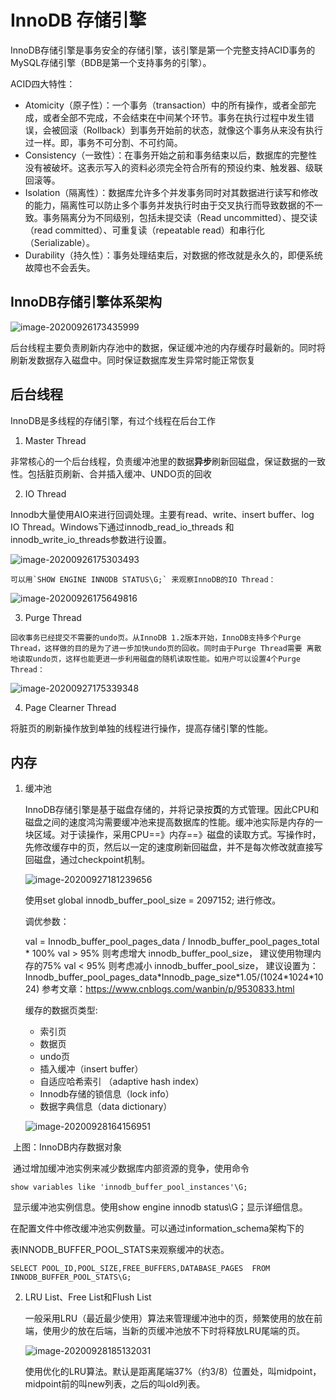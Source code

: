 # InnoDB 存储引擎

InnoDB存储引擎是事务安全的存储引擎，该引擎是第一个完整支持ACID事务的MySQL存储引擎（BDB是第一个支持事务的引擎）。

ACID四大特性：

- Atomicity（原子性）：一个事务（transaction）中的所有操作，或者全部完成，或者全部不完成，不会结束在中间某个环节。事务在执行过程中发生错误，会被回滚（Rollback）到事务开始前的状态，就像这个事务从来没有执行过一样。即，事务不可分割、不可约简。
- Consistency（一致性）：在事务开始之前和事务结束以后，数据库的完整性没有被破坏。这表示写入的资料必须完全符合所有的预设约束、触发器、级联回滚等。
- Isolation（隔离性）：数据库允许多个并发事务同时对其数据进行读写和修改的能力，隔离性可以防止多个事务并发执行时由于交叉执行而导致数据的不一致。事务隔离分为不同级别，包括未提交读（Read uncommitted）、提交读（read committed）、可重复读（repeatable read）和串行化（Serializable）。
- Durability（持久性）：事务处理结束后，对数据的修改就是永久的，即便系统故障也不会丢失。

## InnoDB存储引擎体系架构

![image-20200926173435999](https://cdn.jsdelivr.net/gh/NicholasRain/pictures@master/20200926173438.png)

后台线程主要负责刷新内存池中的数据，保证缓冲池的内存缓存时最新的。同时将刷新发数据存入磁盘中。同时保证数据库发生异常时能正常恢复

## 后台线程

InnoDB是多线程的存储引擎，有过个线程在后台工作

1.  Master Thread

   非常核心的一个后台线程，负责缓冲池里的数据**异步**刷新回磁盘，保证数据的一致性。包括脏页刷新、合并插入缓冲、UNDO页的回收

2.  IO Thread

   Innodb大量使用AIO来进行回调处理。主要有read、write、insert buffer、log IO Thread。Windows下通过innodb_read_io_threads 和 innodb_write_io_threads参数进行设置。

   ![image-20200926175303493](https://cdn.jsdelivr.net/gh/NicholasRain/pictures@master/20200926175536.png)

    可以用`SHOW ENGINE INNODB STATUS\G;` 来观察InnoDB的IO Thread：

   ![image-20200926175649816](https://cdn.jsdelivr.net/gh/NicholasRain/pictures@master/20200926175654.png)
   
3.   Purge Thread

    回收事务已经提交不需要的undo页。从InnoDB 1.2版本开始，InnoDB支持多个Purge Thread，这样做的目的是为了进一步加快undo页的回收。同时由于Purge Thread需要 离散地读取undo页，这样也能更进一步利用磁盘的随机读取性能。如用户可以设置4个Purge Thread：

![image-20200927175339348](https://cdn.jsdelivr.net/gh/NicholasRain/pictures@master/20200927175343.png)

4.  Page Clearner Thread

   将脏页的刷新操作放到单独的线程进行操作，提高存储引擎的性能。

## 内存

1. 缓冲池

   InnoDB存储引擎是基于磁盘存储的，并将记录按**页**的方式管理。因此CPU和磁盘之间的速度鸿沟需要缓冲池来提高数据库的性能。缓冲池实际是内存的一块区域。对于读操作，采用CPU\==》内存==》磁盘的读取方式。写操作时，先修改缓存中的页，然后以一定的速度刷新回磁盘，并不是每次修改就直接写回磁盘，通过checkpoint机制。

   ![image-20200927181239656](https://cdn.jsdelivr.net/gh/NicholasRain/pictures@master/20200927181241.png)

   使用set global innodb_buffer_pool_size = 2097152; 进行修改。

   调优参数：

   val = Innodb_buffer_pool_pages_data / Innodb_buffer_pool_pages_total * 100%
   val > 95% 则考虑增大 innodb_buffer_pool_size， 建议使用物理内存的75%
   val < 95% 则考虑减小 innodb_buffer_pool_size， 建议设置为：Innodb_buffer_pool_pages_data\*Innodb_page_size\*1.05/(1024\*1024*1024)      参考文章：https://www.cnblogs.com/wanbin/p/9530833.html                

   缓存的数据页类型:

   + 索引页
   + 数据页
   + undo页
   + 插入缓冲（insert buffer）
   + 自适应哈希索引 （adaptive hash index）
   + Innodb存储的锁信息（lock info）
   + 数据字典信息（data dictionary）

   ![image-20200928164156951](https://cdn.jsdelivr.net/gh/NicholasRain/pictures@master/20200928164158.png)

​                                                 上图：InnoDB内存数据对象

​			通过增加缓冲池实例来减少数据库内部资源的竞争，使用命令

```mysql
show variables like 'innodb_buffer_pool_instances'\G;
```

​			显示缓冲池实例信息。使用show engine innodb status\G；显示详细信息。

​			在配置文件中修改缓冲池实例数量。可以通过information_schema架构下的 

表INNODB_BUFFER_POOL_STATS来观察缓冲的状态。

```mysql
SELECT POOL_ID,POOL_SIZE,FREE_BUFFERS,DATABASE_PAGES  FROM INNODB_BUFFER_POOL_STATS\G;
```

2. LRU List、Free List和Flush List

   一般采用LRU（最近最少使用）算法来管理缓冲池中的页，频繁使用的放在前端，使用少的放在后端，当新的页缓冲池放不下时将释放LRU尾端的页。

   ![image-20200928185132031](https://cdn.jsdelivr.net/gh/NicholasRain/pictures@master/20200928210816.png)

   使用优化的LRU算法。默认是距离尾端37%（约3/8）位置处，叫midpoint，midpoint前的叫new列表，之后的叫old列表。